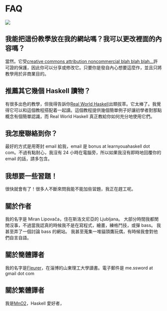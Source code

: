 # FAQ
![]($img/turtle.png)

## 我能把這份教學放在我的網站嗎？我可以更改裡面的內容嗎？

當然。它受[creative commons attribution noncommercial blah blah blah...](http://creativecommons.org/licenses/by-nc-sa/3.0/)許可證的保護，因此你可以分享或修改它。只要你是發自內心想要這麼作，並且只將教學用於非商業目的。

## 推薦其它幾個 Haskell 讀物？

有很多出色的教學，但我得告訴你[Real World Haskell](http://book.realworldhaskell.org/read/)出類拔萃。它太棒了。我覺得它可以和這個教程搭配着一起讀。這個教程提供幾個簡單例子好讓初學者對那點概念有個簡單認識，而 Real World Haskell 真正教給你如何充分地使用它們。

## 我怎麼聯絡到你？

最好的方式是用寄封 email 給我，email 是 bonus at learnyouahaskell dot com。不過有點耐心，我沒有 24 小時在電腦旁，所以如果我沒有即時地回覆你的 email 的話，請多包含。

## 我想要一些習題！

很快就會有了！很多人不斷來問我能不能加些習題，我正在趕工呢。

## 關於作者

我的名字是 Miran Lipovača，住在斯洛文尼亞的 Ljubljana。
大部分時間我都閒閒沒事，不過當我認真的時候我不是在寫程式，繪畫，練格鬥技，或彈 bass。
我甚至弄了一個討論 bass 的網站。
我甚至蒐集一堆貓頭鷹玩偶，有時候我會對他們自言自語。

## 關於簡體譯者

我的名字是[Fleurer](http://fleurer-lee.com)，在淄博的山東理工大學讀書。電子郵件是 me.ssword at gmail dot com

## 關於繁體譯者

我是[MnO2](http://blog.mno2.org)，Haskell 愛好者，

